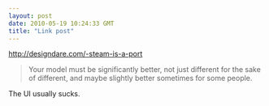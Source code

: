 ```yaml
---
layout: post
date: 2010-05-19 10:24:33 GMT
title: "Link post"
---
```

<http://designdare.com/-steam-is-a-port>

> Your model must be significantly better, not just different for the sake of different, and maybe slightly better sometimes for some people.

The UI usually sucks.